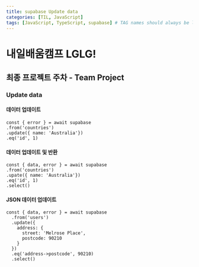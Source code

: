 ```yaml
---
title: supabase Update data
categories: [TIL, JavaScript]
tags: [JavaScript, TypeScript, supabase] # TAG names should always be lowercase
---
```


# 내일배움캠프 LGLG!

## 최종 프로젝트 주차 - Team Project

### Update data

#### 데이터 업데이트
```tsx
const { error } = await supabase
.from('countries')
.update({ name: 'Australia'})
.eq('id', 1)
```

#### 데이터 업데이트 및 반환
```tsx
const { data, error } = await supabase
.from('countries')
.upate({ name: 'Australia'})
.eq('id', 1)
.select()
```

#### JSON 데이터 업데이트
```tsx
const { data, error } = await supabase
  .from('users')
  .update({
    address: {
      street: 'Melrose Place',
      postcode: 90210
    }
  })
  .eq('address->postcode', 90210)
  .select()
```
